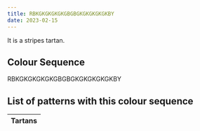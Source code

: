 ```yaml
---
title: RBKGKGKGKGKGBGBGKGKGKGKGKBY
date: 2023-02-15
---
```

<no value>

It is a <no value> stripes tartan.


## Colour Sequence
RBKGKGKGKGKGBGBGKGKGKGKGKBY

## List of patterns with this colour sequence

| Tartans |
|---------------|
